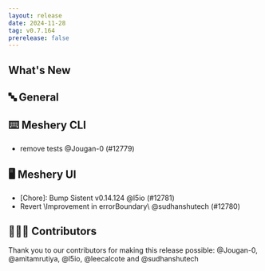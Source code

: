 ```yaml
---
layout: release
date: 2024-11-28
tag: v0.7.164
prerelease: false
---
```


## What's New
## 🔤 General
## ⌨️ Meshery CLI

- remove tests  @Jougan-0 (#12779)

## 🖥 Meshery UI

- [Chore]: Bump Sistent v0.14.124 @l5io (#12781)
- Revert \Improvement in errorBoundary\ @sudhanshutech (#12780)

## 👨🏽‍💻 Contributors

Thank you to our contributors for making this release possible:
@Jougan-0, @amitamrutiya, @l5io, @leecalcote and @sudhanshutech

